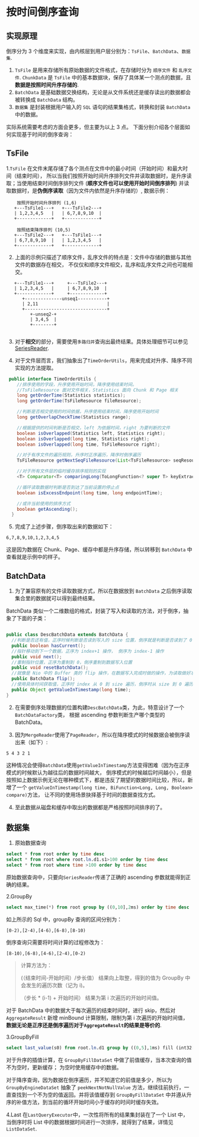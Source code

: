 <!--

    Licensed to the Apache Software Foundation (ASF) under one
    or more contributor license agreements.  See the NOTICE file
    distributed with this work for additional information
    regarding copyright ownership.  The ASF licenses this file
    to you under the Apache License, Version 2.0 (the
    "License"); you may not use this file except in compliance
    with the License.  You may obtain a copy of the License at
    
        http://www.apache.org/licenses/LICENSE-2.0
    
    Unless required by applicable law or agreed to in writing,
    software distributed under the License is distributed on an
    "AS IS" BASIS, WITHOUT WARRANTIES OR CONDITIONS OF ANY
    KIND, either express or implied.  See the License for the
    specific language governing permissions and limitations
    under the License.

-->

# 按时间倒序查询

## 实现原理

倒序分为 3 个维度来实现，由内核层到用户层分别为：`TsFile`、`BatchData`、`数据集`.
1. `TsFile` 是用来存储所有原始数据的文件格式，在存储时分为 `顺序文件` 和 `乱序文件`.
`ChunkData` 是 `TsFile` 中的基本数据块，保存了具体某一个测点的数据，且**数据是按照时间升序存储的**.
2. `BatchData` 是基础数据交换结构，无论是从文件系统还是缓存读出的数据都会被转换成 `BatchData` 结构。
3. `数据集` 是封装根据用户输入的 `SQL` 语句的结果集格式，转换和封装 `BatchData` 中的数据。

实际系统需要考虑的方面会更多，但主要为以上 3 点。
下面分别介绍各个层面如何实现基于时间的倒序查询：

## TsFile
1.`TsFile` 在文件末尾存储了各个测点在文件中的最小时间（开始时间）和最大时间（结束时间），
所以当我们按照开始时间升序排列文件并读取数据时，是升序读取；当使用结束时间倒序排列文件
(**顺序文件也可以使用开始时间倒序排列**) 并读取数据时，是**伪倒序读取**（因为文件内依然是升序存储的）, 数据示例：

```
    按照开始时间升序排列 (1,6)
   +---TsFile1---+   +---TsFile2---+   
   | 1,2,3,4,5   |   | 6,7,8,9,10  |
   +-------------+   +-------------+
   
    按照结束降序排列 (10,5)
   +---TsFile2---+   +---TsFile1---+   
   | 6,7,8,9,10  |   | 1,2,3,4,5   |
   +-------------+   +-------------+              
```

2. 上面的示例只描述了顺序文件，乱序文件的特点是：文件中存储的数据与其他文件的数据存在相交，
不仅仅和顺序文件相交，乱序和乱序文件之间也可能相交。

```
   +---TsFile1---+     +---TsFile2---+   
   | 1,2,3,4,5   |     | 6,7,8,9,10  |
   +-------------+     +-------------+
      +--------------unseq1-----------+     
      | 2,11                          |   
      +-------------------------------+
         +-unseq2-+     
         | 3,4,5  |   
         +--------+
      
```

3. 对于**相交**的部分，需要使用`多路归并`查询出最终结果。具体处理细节可以参见 [SeriesReader](../DataQuery/SeriesReader.md).

4. 对于文件层而言，我们抽象出了`TimeOrderUtils`，用来完成对升序、降序不同实现的方法提取。

```java
 public interface TimeOrderUtils {
    //排序使用的字段，升序使用开始时间，降序使用结束时间。
    //TsFileResource 面对文件相关，Statistics 面向 Chunk 和 Page 相关
    long getOrderTime(Statistics statistics);
    long getOrderTime(TsFileResource fileResource);

    //判断是否相交使用的时间依据，升序使用结束时间，降序使用开始时间
    long getOverlapCheckTime(Statistics range);

    //根据提供的时间判断是否相交，left 为依据时间，right 为要判断的文件
    boolean isOverlapped(Statistics left, Statistics right);
    boolean isOverlapped(long time, Statistics right);
    boolean isOverlapped(long time, TsFileResource right);

    //对于有序文件的遍历规则，升序时正序遍历，降序时倒序遍历
    TsFileResource getNextSeqFileResource(List<TsFileResource> seqResources, boolean isDelete);

    //对于所有文件层的临时缓存排序规则的实现
    <T> Comparator<T> comparingLong(ToLongFunction<? super T> keyExtractor);

    //循环读取数据时判断是否到达了当前设置的停止点
    boolean isExcessEndpoint(long time, long endpointTime);

    //或许当前使用的排序方式
    boolean getAscending();
  }
```

5. 完成了上述步骤，倒序取出来的数据如下：

```
6,7,8,9,10,1,2,3,4,5
```

这是因为数据在 Chunk、Page、缓存中都是升序存储，所以转移到 `BatchData` 中查看就是示例中的样子。

## BatchData
1. 为了兼容原有的文件读取数据方式，所以在数据放到 `BatchData` 之后倒序读取集合里的数据就可以得到最终结果。

BatchData 类似一个二维数组的格式，封装了写入和读取的方法，对于倒序，抽象了下面的子类：
```java

public class DescBatchData extends BatchData {
  //判断是否还有值，正序时候判断是否读到写入的 size 位置，倒序就是判断是否读到了 0 的位置
  public boolean hasCurrent();
  //指针移动到下一个数据，正序为 index+1 操作， 倒序为 index-1 操作
  public void next();
  //重制指针位置，正序为重制到 0，倒序重制到数据写入位置
  public void resetBatchData();
  //就像是 Nio 中的 Buffer 类的 flip 操作，在数据写入完成时做的操作，为读取做好准备
  public BatchData flip();
  //使用具体时间获取值，正序时 index 从 0 到 size 遍历，倒序时从 size 到 0 遍历
  public Object getValueInTimestamp(long time);
}
```

2. 在需要倒序处理数据的位置构建`DescBatchData`类，为此，特意设计了一个`BatchDataFactory`类，
根据 ascending 参数判断生产哪个类型的 BatchData。

3. 因为`MergeReader`使用了`PageReader`，所以在降序模式的时候数据会被倒序读出来（如下）:
```
5 4 3 2 1 
```
这种情况会使得`BatchData`使用`getValueInTimestamp`方法变得困难（因为在正序模式的时候默认为越往后的数据时间越大，
倒序模式的时候越后时间越小），但是按照如上数据示例无论在哪种模式下，都是违反了期望的数据时间比较，所以，新增了一个
`getValueInTimestamp(long time, BiFunction<Long, Long, Boolean> compare)`方法，
让不同的使用场景抉择基于时间的数据查找方式。

4. 至此数据从磁盘和缓存中取出的数据都是严格按照时间排序的了。

## 数据集
1. 原始数据查询
```sql
select * from root order by time desc 
select * from root where root.ln.d1.s1>100 order by time desc
select * from root where time >100 order by time desc
```
原始数据查询中，只要向`SeriesReader`传递了正确的 ascending 参数就能得到正确的结果。

2.GroupBy
```sql
select max_time(*) from root group by ((0,10],2ms) order by time desc
```
如上所示的 Sql 中，groupBy 查询的区间分别为：
```
[0-2),[2-4),[4-6),[6-8),[8-10)
```
倒序查询只需要将时间计算的过程修改为：
```
[8-10),[6-8),[4-6),[2-4),[0-2)
```

>计算方法为：
>
> (（结束时间-开始时间）/步长值） 结果向上取整，得到的值为 GroupBy 中会发生的遍历次数（记为 i)。
>
> （步长 * (i-1) + 开始时间）  结果为第 i 次遍历的开始时间值。

对于 BatchData 中的数据大于每次遍历的结束时间时，进行 skip，然后对 `AggregateResult` 新增
minBound 计算限制，限制为第 i 次遍历的开始时间值，
**数据无论是正序还是倒序遍历对于`AggregateResult`的结果是等价的**.

3.GroupByFill
```sql
select last_value(s0) from root.ln.d1 group by ((0,5],1ms) fill (int32[Previous]) order by time desc
```

对于升序的插值计算，在 `GroupByFillDataSet` 中做了前值缓存，当本次查询的值不为空时，更新缓存；
为空时使用缓存中的数据。

对于降序查询，因为数据在倒序遍历，并不知道它的前值是多少，所以为 `GroupByEngineDataSet` 
抽象了 `peekNextNotNullValue` 方法，继续往前执行，一直查找到一个不为空的值返回。并将该值缓存到 
`GroupByFillDataSet` 中并遵从升序的补值方法，到当前的循环开始时间小于缓存的时间时缓存失效。

4.Last
在`LastQueryExecutor`中，一次性将所有的结果集封装在了一个 List 中，
当倒序时将 List 中的数据根据时间进行一次排序，就得到了结果，详情见`ListDataSet`.

